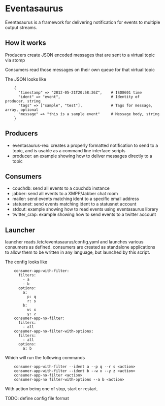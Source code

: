# Eventasaurus

Eventasaurus is a framework for delivering notification for events to multiple output streams.

How it works
------------

Producers create JSON encoded messages that are sent to a virtual topic via stomp

Consumers read those messages on their own queue for that virtual topic

The JSON looks like

        {	
          "timestamp" => "2012-05-21T20:58:36Z",    # ISO8601 time
          "ident" => "event",                       # Identity of producer, string
          "tags" => ["sample", "test"],             # Tags for message, array, optional
          "message" => "this is a sample event"     # Message body, string
        }

Producers
---------

* eventasaurus-rex:   creates a properly formatted notification to send to a topic, and is usable as a command line interface scripts
* producer:           an example showing how to deliver messages directly to a topic

Consumers
---------

* couchdb:        send all events to a couchdb instance
* jabber:         send all events to a XMPP/Jabber chat room
* mailer:         send events matching ident to a specific email address
* statusnet:      send events matching ident to a statusnet account
* stdout:         example showing how to read events using eventasaurus library
* twitter_crap:   example showing how to send events to a twitter account

Launcher
--------

launcher reads /etc/eventasaurus/config.yaml and launches various consumers as defined. consumers are created as standalone applications to allow them to be written in any language, but launched by this script.

The config looks like

        consumer-app-with-filter:
          filters:
            - a
            - b
          options:
            a:
              p: q
              r: s
            b:
              w: x
              y: z
        consumer-app-no-filter:
          filters:
            - all
        consumer-app-no-filter-with-options:
          filters:
            - all
          options:
            a: b

Which will run the following commands

		consumer-app-with-filter --ident a --p q --r s <action>
		consumer-app-with-filter --ident b --w x --y z <action>
		consumer-app-no-filter <action>
		consumer-app-no filter-with-options --a b <action>

With action being one of stop, start or restart.
		
TODO: define config file format
